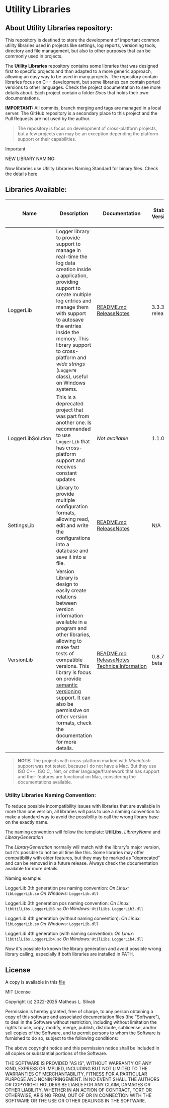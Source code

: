 # Utility Libraries

## About Utility Libraries repository:

This repository is destined to store the development of important common utility libraries used in projects like settings, log reports, versioning tools, directory and file management, but also to other purposes that can be commonly used in projects.

The **Utility Libraries** repository contains some libraries that was designed first to specific projects and than adapted to a more generic approach, allowing an easy way to be used in many projects. The repository contain libraries focus on C++ development, but some libraries can contain ported versions to other languages. Check the project documentation to see more details about. Each project contain a folder *Docs* that holds their own documentations.

**IMPORTANT:** All commits, branch merging and tags are managed in a local server. The GitHub repository is a secondary place to this project and the Pull Requests are not used by the author.

> The repository is focus on development of cross-platform projects, but a few projects can may be an exception depending the platform support or their capabilities.

> [!IMPORTANT]
>
> NEW LIBRARY NAMING:
>
> Now libraries use Utility Libraries Naming Standard for binary files.
> Check the details [here](#utility-libraries-naming-convention)

## Libraries Available:

| Name | Description | Documentation | Stable Version | Last Version | Cross-platform support | Languages or Frameworks Available | Development branch | Notes |
| ---- | ----------- | ------------- | -------------- | ------------ | ---------------------- | --------------------------------- | ------------------ | ----- |
| LoggerLib | Logger library to provide support to manage in real-time the log data creation inside a application, providing support to create multiple log entries and manage them with support to autosave the entries inside the memory. This library support to cross-platform and *wide strings* (`LoggerW` class), useful on Windows systems. | [README.md](/Libraries/LoggerLib/README.md) [ReleaseNotes](/Libraries/LoggerLib/Docs/LoggerLibReleaseNotes.md) | 3.3.3-release | 3.4.0-rc | Linux, Windows, Mac | C++20 | `LoggerLibDev` | *This patch is a memory optimization update, no functional change was made* |
| LoggerLibSolution | This is a deprecated project that was part from another one. Is recommended to use `LoggerLib` that has cross-platform support and receives constant updates | *Not available* | 1.1.0 | 1.1.0 | No. **Windows only** | C++17 | `LoggerLibDev` |  |
| SettingsLib | Library to provide multiple configuration formats, allowing read, edit and write the configurations into a database and save it into a file. | [README.md](/Libraries/SettingsLib/README.md) [ReleaseNotes](/Libraries/SettingsLib/Docs/SettingsLibReleaseNotes.md) | N/A | 3.0.0-alpha | Linux, Windows, Mac | C++20 | `SettingsLibDev` | This project is under development and was not merged into `master` |
| VersionLib | Version Library is design to easily create relations between version information available in a program and other libraries, allowing to make fast tests of compatible versions. This library is focus on provide [semantic versioning](https://semver.org/spec/v2.0.0.html) support. It can also be permissive on other version formats, check the documentation for more details. | [README.md](/Libraries/VersionLib/VersionLib/README.md) [ReleaseNotes](/Libraries/VersionLib/VersionLib/Docs/VersionLibReleases.md) [TechnicalInformation](/Libraries/VersionLib/VersionLib/Docs/TechnicalInformation.md) | 0.8.7-beta | 0.9.2-alpha | Linux, Windows, Mac | C++20 | `VersionLibDev` | **NOTE 1: On version 0.9.0-alpha, the library started to be redesign and may contain several bugs. To use the stable version, use the tag: `VersionLib_0.8.7-beta`** NOTE 2: *The Version Library has been updated to support ***version tokens*** and more flexible components, the current components can be heavily modified during the process of implementation* |

> **NOTE:** The projects with cross-platform marked with *Macintosh* support was not tested, because I do not have a Mac. But they use ISO C++, ISO C, .Net, or other language/framework that has support and their features are functional on Mac, considering the documentations available.

### Utility Libraries Naming Convention:

To reduce possible incompatibility issues with libraries that are available in more than one version, all libraries will pass to use a naming convention to make a standard way to avoid the possibility to call the wrong library base on the exactly name.

The naming convention will follow the template: **UtilLibs.** *LibraryName* and *LibraryGeneration*

The *LibraryGeneration* normally will match with the library's major version, but it's possible to not be all time like this. Some libraries may offer compatibility with older features, but they may be marked as "deprecated" and can be removed in a future release. Always check the documentation available for more details.

Naming example:

LoggerLib 3th generation pre naming convention: *On Linux:* `libLoggerLib.so` *On Windows:* `LoggerLib.dll`

LoggerLib 3th generation pos naming convention: *On Linux:* `libUtilLibs.LoggerLib3.so` *On Windows:* `UtilLibs.LoggerLib3.dll`

LoggerLib 4th generation (without naming convention): *On Linux:* `libLoggerLib.so` *On Windows:* `LoggerLib.dll`

LoggerLib 4th generation (with naming convention): *On Linux:* `libUtilLibs.LoggerLib4.so` *On Windows:* `UtilLibs.LoggerLib4.dll`

Now it's possible to known the library generation and avoid possible wrong library calling, especially if both libraries are installed in PATH.

## License

A copy is available in this [file](/LICENSE.txt)

MIT License

Copyright (c) 2022-2025 Matheus L. Silvati

Permission is hereby granted, free of charge, to any person obtaining a copy
of this software and associated documentation files (the "Software"), to deal
in the Software without restriction, including without limitation the rights
to use, copy, modify, merge, publish, distribute, sublicense, and/or sell
copies of the Software, and to permit persons to whom the Software is
furnished to do so, subject to the following conditions:

The above copyright notice and this permission notice shall be included in all
copies or substantial portions of the Software.

THE SOFTWARE IS PROVIDED "AS IS", WITHOUT WARRANTY OF ANY KIND, EXPRESS OR
IMPLIED, INCLUDING BUT NOT LIMITED TO THE WARRANTIES OF MERCHANTABILITY,
FITNESS FOR A PARTICULAR PURPOSE AND NONINFRINGEMENT. IN NO EVENT SHALL THE
AUTHORS OR COPYRIGHT HOLDERS BE LIABLE FOR ANY CLAIM, DAMAGES OR OTHER
LIABILITY, WHETHER IN AN ACTION OF CONTRACT, TORT OR OTHERWISE, ARISING FROM,
OUT OF OR IN CONNECTION WITH THE SOFTWARE OR THE USE OR OTHER DEALINGS IN THE
SOFTWARE.